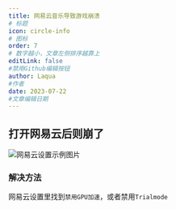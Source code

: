 ```yaml
---
title: 网易云音乐导致游戏崩溃
# 标题
icon: circle-info
# 图标
order: 7
# 数字越小，文章左侧排序越靠上
editLink: false
#禁用Github编辑按钮
author: Laqua
#作者
date: 2023-07-22
#文章编辑日期
---
```


## **打开网易云后则崩了**

![网易云设置示例图片](https://img.514.live/img/202307230007049.png)

### **解决方法**

网易云设置里找到```禁用GPU加速```，或者禁用```Trialmode```